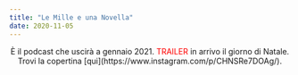 ```yaml
---
title: "Le Mille e una Novella"
date: 2020-11-05
---
```


<div align="center">
È il podcast che uscirà a gennaio 2021. <span style="color:red">TRAILER</span> in arrivo il giorno di Natale.
</div>


<div align="center">
Trovi la copertina [qui](https://www.instagram.com/p/CHNSRe7DOAg/).
</div>
